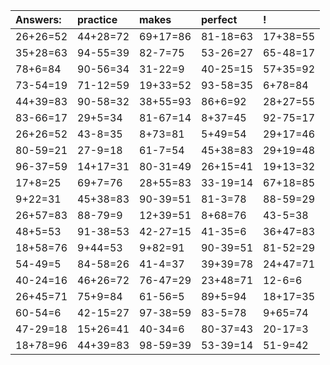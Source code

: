 | Answers: | practice | makes | perfect | ! |
| :--- | :--- | :--- | :--- | :--- |
| 26+26=52 | 44+28=72 | 69+17=86 | 81-18=63 | 17+38=55 | 
| 35+28=63 | 94-55=39 | 82-7=75 | 53-26=27 | 65-48=17 | 
| 78+6=84 | 90-56=34 | 31-22=9 | 40-25=15 | 57+35=92 | 
| 73-54=19 | 71-12=59 | 19+33=52 | 93-58=35 | 6+78=84 | 
| 44+39=83 | 90-58=32 | 38+55=93 | 86+6=92 | 28+27=55 | 
| 83-66=17 | 29+5=34 | 81-67=14 | 8+37=45 | 92-75=17 | 
| 26+26=52 | 43-8=35 | 8+73=81 | 5+49=54 | 29+17=46 | 
| 80-59=21 | 27-9=18 | 61-7=54 | 45+38=83 | 29+19=48 | 
| 96-37=59 | 14+17=31 | 80-31=49 | 26+15=41 | 19+13=32 | 
| 17+8=25 | 69+7=76 | 28+55=83 | 33-19=14 | 67+18=85 | 
| 9+22=31 | 45+38=83 | 90-39=51 | 81-3=78 | 88-59=29 | 
| 26+57=83 | 88-79=9 | 12+39=51 | 8+68=76 | 43-5=38 | 
| 48+5=53 | 91-38=53 | 42-27=15 | 41-35=6 | 36+47=83 | 
| 18+58=76 | 9+44=53 | 9+82=91 | 90-39=51 | 81-52=29 | 
| 54-49=5 | 84-58=26 | 41-4=37 | 39+39=78 | 24+47=71 | 
| 40-24=16 | 46+26=72 | 76-47=29 | 23+48=71 | 12-6=6 | 
| 26+45=71 | 75+9=84 | 61-56=5 | 89+5=94 | 18+17=35 | 
| 60-54=6 | 42-15=27 | 97-38=59 | 83-5=78 | 9+65=74 | 
| 47-29=18 | 15+26=41 | 40-34=6 | 80-37=43 | 20-17=3 | 
| 18+78=96 | 44+39=83 | 98-59=39 | 53-39=14 | 51-9=42 | 
